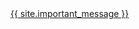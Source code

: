   <div id="push"></div>
</div>
<div class="pagination">
  <a href="{{ site.baseurl }}/docs/contact.html">{{ site.important_message }}</a>
</div>

